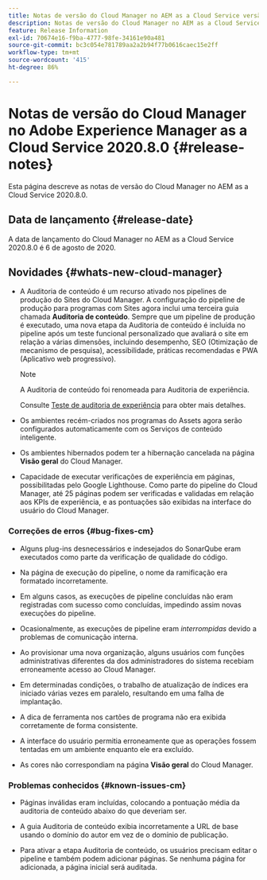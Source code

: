 ```yaml
---
title: Notas de versão do Cloud Manager no AEM as a Cloud Service versão 2020.8.0
description: Notas de versão do Cloud Manager no AEM as a Cloud Service versão 2020.8.0
feature: Release Information
exl-id: 70674e16-f9ba-4777-98fe-34161e90a481
source-git-commit: bc3c054e781789aa2a2b94f77b0616caec15e2ff
workflow-type: tm+mt
source-wordcount: '415'
ht-degree: 86%

---
```


# Notas de versão do Cloud Manager no Adobe Experience Manager as a Cloud Service 2020.8.0 {#release-notes}

Esta página descreve as notas de versão do Cloud Manager no AEM as a Cloud Service 2020.8.0.

## Data de lançamento {#release-date}

A data de lançamento do Cloud Manager no AEM as a Cloud Service 2020.8.0 é 6 de agosto de 2020.

## Novidades {#whats-new-cloud-manager}

* A Auditoria de conteúdo é um recurso ativado nos pipelines de produção do Sites do Cloud Manager. A configuração do pipeline de produção para programas com Sites agora inclui uma terceira guia chamada **Auditoria de conteúdo**. Sempre que um pipeline de produção é executado, uma nova etapa da Auditoria de conteúdo é incluída no pipeline após um teste funcional personalizado que avaliará o site em relação a várias dimensões, incluindo desempenho, SEO (Otimização de mecanismo de pesquisa), acessibilidade, práticas recomendadas e PWA (Aplicativo web progressivo).


  >[!NOTE]
  >A Auditoria de conteúdo foi renomeada para Auditoria de experiência.

  Consulte [Teste de auditoria de experiência](/help/implementing/cloud-manager/experience-audit-testing.md) para obter mais detalhes.

* Os ambientes recém-criados nos programas do Assets agora serão configurados automaticamente com os Serviços de conteúdo inteligente.

* Os ambientes hibernados podem ter a hibernação cancelada na página **Visão geral** do Cloud Manager.

* Capacidade de executar verificações de experiência em páginas, possibilitadas pelo Google Lighthouse. Como parte do pipeline do Cloud Manager, até 25 páginas podem ser verificadas e validadas em relação aos KPIs de experiência, e as pontuações são exibidas na interface do usuário do Cloud Manager.

### Correções de erros {#bug-fixes-cm}

* Alguns plug-ins desnecessários e indesejados do SonarQube eram executados como parte da verificação de qualidade do código.

* Na página de execução do pipeline, o nome da ramificação era formatado incorretamente.

* Em alguns casos, as execuções de pipeline concluídas não eram registradas com sucesso como concluídas, impedindo assim novas execuções do pipeline.

* Ocasionalmente, as execuções de pipeline eram *interrompidas* devido a problemas de comunicação interna.

* Ao provisionar uma nova organização, alguns usuários com funções administrativas diferentes da dos administradores do sistema recebiam erroneamente acesso ao Cloud Manager.

* Em determinadas condições, o trabalho de atualização de índices era iniciado várias vezes em paralelo, resultando em uma falha de implantação.

* A dica de ferramenta nos cartões de programa não era exibida corretamente de forma consistente.

* A interface do usuário permitia erroneamente que as operações fossem tentadas em um ambiente enquanto ele era excluído.

* As cores não correspondiam na página **Visão geral** do Cloud Manager.

### Problemas conhecidos {#known-issues-cm}

* Páginas inválidas eram incluídas, colocando a pontuação média da auditoria de conteúdo abaixo do que deveriam ser.

* A guia Auditoria de conteúdo exibia incorretamente a URL de base usando o domínio do autor em vez de o domínio de publicação.

* Para ativar a etapa Auditoria de conteúdo, os usuários precisam editar o pipeline e também podem adicionar páginas. Se nenhuma página for adicionada, a página inicial será auditada.
